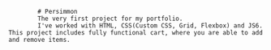             # Persimmon 
            The very first project for my portfolio.
            I've worked with HTML, CSS(Custom CSS, Grid, Flexbox) and JS6. This project includes fully functional cart, where you are able to add and remove items.
